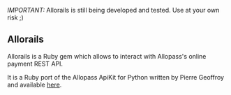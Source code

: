 *IMPORTANT:* Allorails is still being developed and tested. Use at your own risk ;)

## Allorails

Allorails is a Ruby gem which allows to interact with Allopass's online payment REST API.

It is a Ruby port of the Allopass ApiKit for Python written by Pierre Geoffroy and available [here](http://developer.allopass.com/apidoc/kit/python3.1/index.html). 